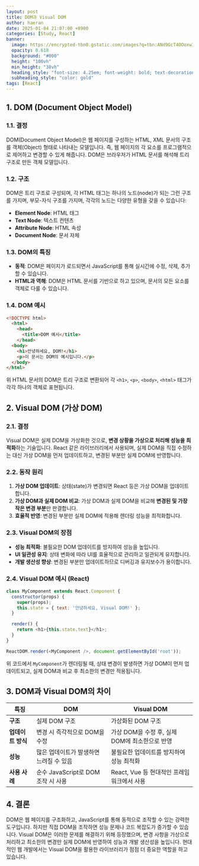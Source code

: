 ```yaml
---
layout: post
title: DOM과 Visual DOM
author: haeran
date: 2025-01-04 21:07:00 +0900
categories: [Study, React]
banner:
  image: https://encrypted-tbn0.gstatic.com/images?q=tbn:ANd9GcT4OOoxwIrmtlC4z9SXxkvElRtefFkciQ9jfWhu9GvvDbNp6pl6fCuayrWbKbwD5AdMewA&usqp=CAU
  opacity: 0.618
  background: "#000"
  height: "100vh"
  min_height: "38vh"
  heading_style: "font-size: 4.25em; font-weight: bold; text-decoration: underline"
  subheading_style: "color: gold"
tags: [React]
---
```


## 1. DOM (Document Object Model)

### 1.1. 결정

DOM(Document Object Model)은 웹 페이지를 구성하는 HTML, XML 문서의 구조를 객체(Object) 형태로 나타내는 모델입니다. 즉, 웹 페이지의 각 요소를 프로그램적으로 제어하고 변경할 수 있게 해줍니다. DOM은 브라우저가 HTML 문서를 해석해 트리 구조로 만든 객체 모델입니다.

### 1.2. 구조

DOM은 트리 구조로 구성되며, 각 HTML 태그는 하나의 노드(node)가 되는 그런 구조를 가지며, 부모-자식 구조를 가지며, 각각의 노드는 다양한 유형을 갖을 수 있습니다:

- **Element Node**: HTML 태그
- **Text Node**: 텍스트 컨텐츠
- **Attribute Node**: HTML 속성
- **Document Node**: 문서 자체

### 1.3. DOM의 특징

- **동적**: DOM은 페이지가 로드되면서 JavaScript를 통해 실시간에 수정, 삭제, 추가할 수 있습니다.
- **HTML과 역해**: DOM은 HTML 문서를 기반으로 하고 있으며, 문서의 모든 요소를 객체로 다룰 수 있습니다.

### 1.4. DOM 예시

```html
<!DOCTYPE html>
  <html>
    <head>
      <title>DOM 예시</title>
    </head>
  <body>
    <h1>안녕하세요, DOM!</h1>
    <p>이 문서는 DOM의 예시입니다.</p>
  </body>
</html>
```

위 HTML 문서의 DOM은 트리 구조로 변환되어 각 `<h1>`, `<p>`, `<body>`, `<html>` 태그가 각각 하나의 객체로 표현됩니다.

## 2. Visual DOM (가상 DOM)

### 2.1. 결정

Visual DOM은 실제 DOM을 가상화한 것으로, **변경 상황을 가상으로 처리해 성능을 최적화**하는 기술입니다. React 같은 라이브러리에서 사용되며, 실제 DOM을 직접 수정하는 대신 가상 DOM을 먼저 업데이트하고, 변경된 부분만 실제 DOM에 반영합니다.

### 2.2. 동작 원리

1. **가상 DOM 업데이트**: 상태(state)가 변경되면 React 등은 가상 DOM을 업데이트합니다.
2. **가상 DOM과 실제 DOM 비교**: 가상 DOM과 실제 DOM을 비교해 **변경된 및 가장 작은 변경 부분**만 판결합니다.
3. **효율적 반영**: 변경된 부분만 실제 DOM에 적용해 렌더링 성능을 최적화합니다.

### 2.3. Visual DOM의 장점

- **성능 최적화**: 불필요한 DOM 업데이트를 방지하여 성능을 높입니다.
- **UI 일관성 유지**: 상태 변화에 따라 UI를 효율적으로 관리하고 일관되게 유지합니다.
- **개발 생산성 향상**: 변경된 부분만 업데이트하므로 디버깅과 유지보수가 용이합니다.

### 2.4. Visual DOM 예시 (React)

```javascript
class MyComponent extends React.Component {
  constructor(props) {
    super(props);
    this.state = { text: '안녕하세요, Visual DOM!' };
  }

  render() {
    return <h1>{this.state.text}</h1>;
  }
}

ReactDOM.render(<MyComponent />, document.getElementById('root'));
```

위 코드에서 `MyComponent`가 렌더링될 때, 상태 변경이 발생하면 가상 DOM이 먼저 업데이트되고, 실제 DOM과 비교 후 최소한의 변경만 적용됩니다.

## 3. DOM과 Visual DOM의 차이

| **특징**          | **DOM**                                          | **Visual DOM**                                |
|-------------------|------------------------------------------------|---------------------------------------------|
| **구조**          | 실제 DOM 구조                                    | 가상화된 DOM 구조                              |
| **업데이트 방식** | 변경 시 즉각적으로 DOM을 수정                    | 가상 DOM을 수정 후, 실제 DOM에 최소한으로 반영 |
| **성능**          | 많은 업데이트가 발생하면 느려질 수 있음            | 불필요한 업데이트를 방지하여 성능 최적화         |
| **사용 사례**     | 순수 JavaScript로 DOM 조작 시 사용                 | React, Vue 등 현대적인 프레임워크에서 사용       |

## 4. 결론

DOM은 웹 페이지를 구조화하고, JavaScript를 통해 동적으로 조작할 수 있는 강력한 도구입니다. 하지만 직접 DOM을 조작하면 성능 문제나 코드 복잡도가 증가할 수 있습니다. Visual DOM은 이러한 문제를 해결하기 위해 등장했으며, 변경 사항을 가상으로 처리하고 최소한의 변경만 실제 DOM에 반영하여 성능과 개발 생산성을 높입니다. 현대적인 웹 개발에서는 Visual DOM을 활용한 라이브러리가 점점 더 중요한 역할을 하고 있습니다.

